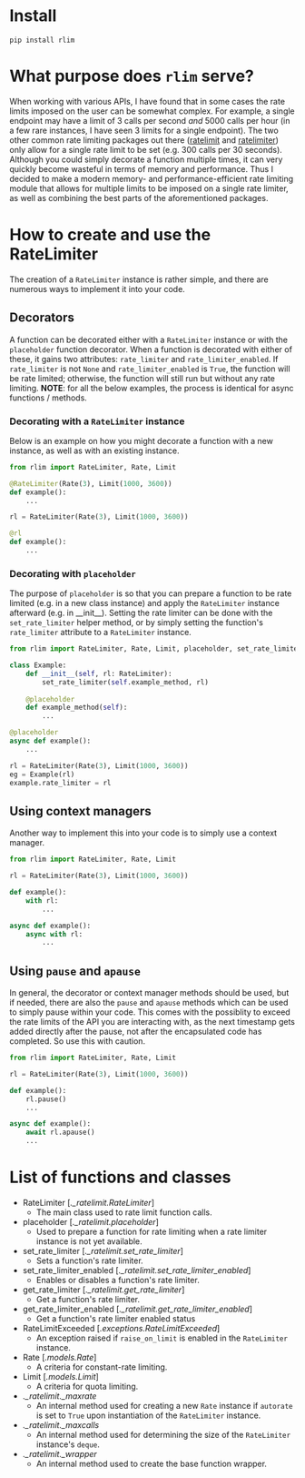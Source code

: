 # Install
`pip install rlim`

# What purpose does `rlim` serve?
When working with various APIs, I have found that in some cases the rate limits imposed on the user can be somewhat complex. For example, a single endpoint may have a limit of 3 calls per second *and* 5000 calls per hour (in a few rare instances, I have seen 3 limits for a single endpoint). The two other common rate limiting packages out there ([ratelimit](https://pypi.org/project/ratelimit/) and [ratelimiter](https://pypi.org/project/ratelimiter/)) only allow for a single rate limit to be set (e.g. 300 calls per 30 seconds). Although you could simply decorate a function multiple times, it can very quickly become wasteful in terms of memory and performance. Thus I decided to make a modern memory- and performance-efficient rate limiting module that allows for multiple limits to be imposed on a single rate limiter, as well as combining the best parts of the aforementioned packages.

# How to create and use the RateLimiter
The creation of a `RateLimiter` instance is rather simple, and there are numerous ways to implement it into your code.

## Decorators
A function can be decorated either with a `RateLimiter` instance or with the `placeholder` function decorator. When a function is decorated with either of these, it gains two attributes: `rate_limiter` and `rate_limiter_enabled`. If `rate_limiter` is not `None` and `rate_limiter_enabled` is `True`, the function will be rate limited; otherwise, the function will still run but without any rate limiting. **NOTE**: for all the below examples, the process is identical for async functions / methods.

### Decorating with a `RateLimiter` instance
Below is an example on how you might decorate a function with a new instance, as well as with an existing instance.
```py
from rlim import RateLimiter, Rate, Limit

@RateLimiter(Rate(3), Limit(1000, 3600))
def example():
    ...

rl = RateLimiter(Rate(3), Limit(1000, 3600))

@rl
def example():
    ...
```

### Decorating with `placeholder`
The purpose of `placeholder` is so that you can prepare a function to be rate limited (e.g. in a new class instance) and apply the `RateLimiter` instance afterward (e.g. in \_\_init\_\_). Setting the rate limiter can be done with the `set_rate_limiter` helper method, or by simply setting the function's `rate_limiter` attribute to a `RateLimiter` instance.
```py
from rlim import RateLimiter, Rate, Limit, placeholder, set_rate_limiter

class Example:
    def __init__(self, rl: RateLimiter):
        set_rate_limiter(self.example_method, rl)
    
    @placeholder
    def example_method(self):
        ...

@placeholder
async def example():
    ...

rl = RateLimiter(Rate(3), Limit(1000, 3600))
eg = Example(rl)
example.rate_limiter = rl
```

## Using context managers
Another way to implement this into your code is to simply use a context manager.
```py
from rlim import RateLimiter, Rate, Limit

rl = RateLimiter(Rate(3), Limit(1000, 3600))

def example():
    with rl:
        ...

async def example():
    async with rl:
        ...
```

## Using `pause` and `apause`
In general, the decorator or context manager methods should be used, but if needed, there are also the `pause` and `apause` methods which can be used to simply pause within your code. This comes with the possiblity to exceed the rate limits of the API you are interacting with, as the next timestamp gets added directly after the pause, not after the encapsulated code has completed. So use this with caution.
```py
from rlim import RateLimiter, Rate, Limit

rl = RateLimiter(Rate(3), Limit(1000, 3600))

def example():
    rl.pause()
    ...

async def example():
    await rl.apause()
    ...
```

# List of functions and classes
- RateLimiter [*._ratelimit.RateLimiter*]
    - The main class used to rate limit function calls.
- placeholder [*._ratelimit.placeholder*]
    - Used to prepare a function for rate limiting when a rate limiter instance is not yet available.
- set_rate_limiter [*._ratelimit.set_rate_limiter*]
    - Sets a function's rate limiter.
- set_rate_limiter_enabled [*._ratelimit.set_rate_limiter_enabled*]
    - Enables or disables a function's rate limiter.
- get_rate_limiter [*._ratelimit.get_rate_limiter*]
    - Get a function's rate limiter.
- get_rate_limiter_enabled [*._ratelimit.get_rate_limiter_enabled*]
    - Get a function's rate limiter enabled status
- RateLimitExceeded [*.exceptions.RateLimitExceeded*]
    - An exception raised if `raise_on_limit` is enabled in the `RateLimiter` instance.
- Rate [*.models.Rate*]
    - A criteria for constant-rate limiting.
- Limit [*.models.Limit*]
    - A criteria for quota limiting.
- *._ratelimit._maxrate*
    - An internal method used for creating a new `Rate` instance if `autorate` is set to `True` upon instantiation of the `RateLimiter` instance.
- *._ratelimit._maxcalls*
    - An internal method used for determining the size of the `RateLimiter` instance's `deque`.
- *._ratelimit._wrapper*
    - An internal method used to create the base function wrapper.
